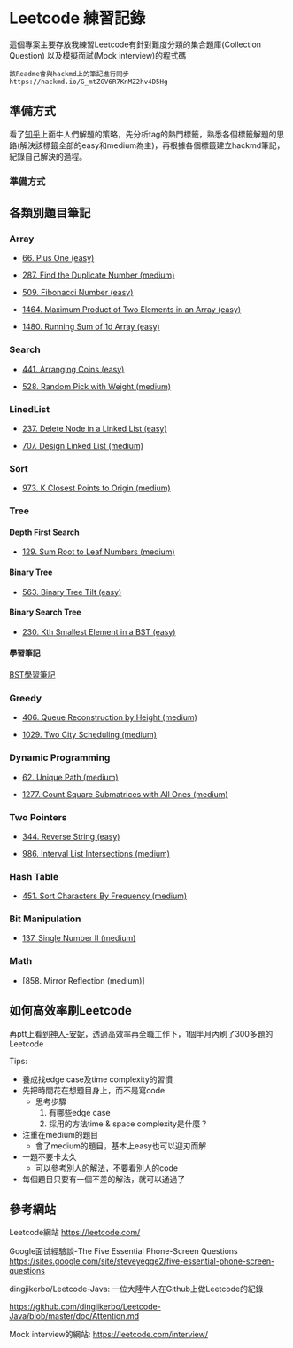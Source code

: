 # Leetcode 練習記錄

這個專案主要存放我練習Leetcode有針對難度分類的集合題庫(Collection Question)
以及模擬面試(Mock interview)的程式碼

```
該Readme會與hackmd上的筆記進行同步
https://hackmd.io/G_mtZGV6R7KnMZ2hv4D5Hg
```

## 準備方式

看了[知乎](https://www.zhihu.com/question/26580300)上面牛人們解題的策略，先分析tag的熱門標籤，熟悉各個標籤解題的思路(解決該標籤全部的easy和medium為主)，再根據各個標籤建立hackmd筆記，紀錄自己解決的過程。

### 準備方式

## 各類別題目筆記

### Array

* [66. Plus One (easy)](https://hackmd.io/9AdJtNsmS2qvi6P4oidPkg)

* [287. Find the Duplicate Number (medium)](https://hackmd.io/OwxRrjjmTt2hNmA1lx-IEg)

* [509. Fibonacci Number (easy)](https://leetcode.com/problems/fibonacci-number/)

* [1464. Maximum Product of Two Elements in an Array (easy)](https://hackmd.io/2GaN6YHMR12YZAiw9bBmfg)

* [1480. Running Sum of 1d Array (easy)](https://hackmd.io/XWG_PxnrQOy_WJUf5MJ0eQ)

### Search

* [441. Arranging Coins (easy)](https://leetcode.com/problems/arranging-coins/)

* [528. Random Pick with Weight (medium)](https://hackmd.io/r-7tWxAATWGHJlXPfsJ02Q)

### LinedList

* [237. Delete Node in a Linked List (easy)](https://hackmd.io/-aoHxnY-S7mdNJDj81M23g)

* [707. Design Linked List (medium)](https://hackmd.io/UMlzTY1HRlGye5hTphdadw)
### Sort

* [973. K Closest Points to Origin (medium)](https://hackmd.io/pCRjB12MSXOsGpHilfV8-g)

### Tree

#### Depth First Search

* [129. Sum Root to Leaf Numbers (medium)]()

#### Binary Tree

* [563. Binary Tree Tilt (easy)](https://hackmd.io/1ax2tp9pTR2SSABl95CISg)

#### Binary Search Tree

* [230. Kth Smallest Element in a BST (easy)](https://hackmd.io/981zGlR5SV-hlPP7ibxj2A)

#### 學習筆記

[BST學習筆記](https://hackmd.io/zkKJ5BnGTbOf4ZNKgdHvXQ)

### Greedy

* [406. Queue Reconstruction by Height (medium)](https://hackmd.io/U8p50UAMQ7ijIld1k4AzBw)

* [1029. Two City Scheduling (medium)](https://hackmd.io/7cDVe12sSgOWkJLvSTJlww)

### Dynamic Programming

* [62. Unique Path (medium)](https://hackmd.io/bwYEpumkQRmFNHZbitGkBA)

* [1277. Count Square Submatrices with All Ones (medium)](https://hackmd.io/VEwIG0mwRBu8eEnt-Y-mnw)

### Two Pointers

* [344. Reverse String (easy)](https://hackmd.io/r-7tWxAATWGHJlXPfsJ02Q)

* [986. Interval List Intersections (medium)](https://hackmd.io/9IUtLR9JRyWkCODK8UGY2g)

### Hash Table

* [451. Sort Characters By Frequency (medium)](https://hackmd.io/orIIXEBrSuuzfk0w-vfo6w)

### Bit Manipulation

* [137. Single Number II (medium)](https://leetcode.com/problems/single-number-ii/)

### Math

* [858. Mirror Reflection (medium)]

## 如何高效率刷Leetcode

再ptt上看到[神人-安妮](https://www.youtube.com/watch?v=fyf-GRH1Ceo&feature=emb_title)，透過高效率再全職工作下，1個半月內刷了300多題的Leetcode

Tips:
* 養成找edge case及time complexity的習慣
* 先把時間花在想題目身上，而不是寫code
  * 思考步驟
    1. 有哪些edge case
    2. 採用的方法time & space complexity是什麼？
* 注重在medium的題目
  * 會了medium的題目，基本上easy也可以迎刃而解
* 一題不要卡太久
  * 可以參考別人的解法，不要看別人的code
* 每個題目只要有一個不差的解法，就可以通過了

## 參考網站

Leetcode網站
https://leetcode.com/

Google面试經驗談-The Five Essential Phone-Screen Questions
https://sites.google.com/site/steveyegge2/five-essential-phone-screen-questions

dingjikerbo/Leetcode-Java: 一位大陸牛人在Github上做Leetcode的紀錄

https://github.com/dingjikerbo/Leetcode-Java/blob/master/doc/Attention.md

Mock interview的網站:
https://leetcode.com/interview/